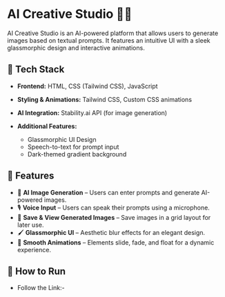 # AI Creative Studio 🎨🤖

AI Creative Studio is an AI-powered platform that allows users to generate images based on textual prompts. It features an intuitive UI with a sleek glassmorphic design and interactive animations. 

## 🚀 Tech Stack

- **Frontend:** HTML, CSS (Tailwind CSS), JavaScript
- **Styling & Animations:** Tailwind CSS, Custom CSS animations

- **AI Integration:** Stability.ai API (for image generation)
- **Additional Features:** 
  - Glassmorphic UI Design
  - Speech-to-text for prompt input
  - Dark-themed gradient background

## 📌 Features

- 🎨 **AI Image Generation** – Users can enter prompts and generate AI-powered images.
- 🎙 **Voice Input** – Users can speak their prompts using a microphone.
- 💾 **Save & View Generated Images** – Save images in a grid layout for later use.
- 🖌 **Glassmorphic UI** – Aesthetic blur effects for an elegant design.
- 🚀 **Smooth Animations** – Elements slide, fade, and float for a dynamic experience.

## 🎯 How to Run

- Follow the Link:-
